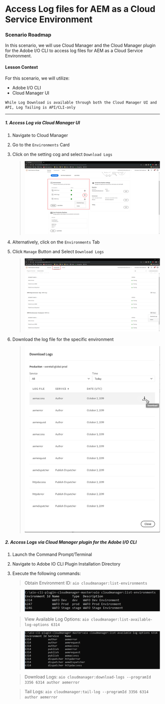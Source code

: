 
# Access Log files for AEM as a Cloud Service Environment

### Scenario Roadmap

In this scenario, we will use Cloud Manager and the Cloud Manager plugin for the Adobe I/O CLI to access log files for AEM as a Cloud Service Environment.

#### Lesson Context

For this scenario, we will utilize:

* Adobe I/O CLI
* Cloud Manager UI

```
While Log Download is available through both the Cloud Manager UI and API, Log Tailing is API/CLI-only
``` 
---

##### 1. Access Log via Cloud Manager UI

1. Navigate to Cloud Manager
2. Go to the ` Environments ` Card
3. Click on the setting cog and select ` Download Logs `
    > ![1.PNG](./images/1.PNG)
4. Alternatively, click on the ` Environments ` Tab
5. Click ` Manage ` Button and Select ` Download Logs `
    > ![2.PNG](./images/2.PNG)

6. Download the log file for the specific environment

    > ![3.PNG](./images/3.PNG)

##### 2. Access Logs via Cloud Manager plugin for the Adobe I/O CLI

1. Launch the Command Prompt/Terminal 
2. Navigate to Adobe IO CLI Plugin Installation Directory
3. Execute the following commands:
    > Obtain Environment ID: ` aio cloudmanager:list-environments `

    > ![4.PNG](./images/5.PNG)

    > View Available Log Options: ` aio cloudmanager:list-available-log-options 6314 `

    > ![5.PNG](./images/6.PNG)

    > Download Logs: ` aio cloudmanager:download-logs --programId 3356 6314 author aemerror `

    > Tail Logs: ` aio cloudmanager:tail-log --programId 3356 6314 author aemerror `

